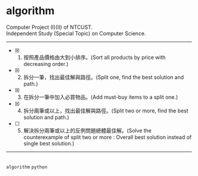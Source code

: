 # algorithm

Computer Project (I)(II) of NTCUST.<br>
Independent Study (Special Topic) on Computer Science.<br>

---
- [x] 1. 按照產品價格由大到小排序。(Sort all products by price with decreasing order.)
- [x] 2. 拆分一筆，找出最佳解與路徑。(Split one, find the best solution and path.)
- [x] 3. 在拆分一筆中加入必買物品。(Add must-buy items to a split one.)
- [x] 4. 拆分兩筆或以上，找出最佳解與路徑。(Split two or more, find the best solution and path.)
- [ ] 5. 解決拆分兩筆或以上的反例問題總體最佳解。(Solve the counterexample of split two or more : Overall best solution instead of single best solution.)
---

<br> `algorithm` `python`
